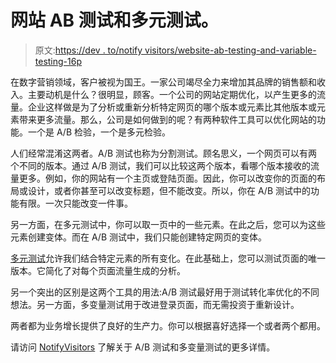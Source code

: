 # 网站 AB 测试和多元测试。

> 原文:[https://dev . to/notify visitors/website-ab-testing-and-variable-testing-16p](https://dev.to/notifyvisitors/website-ab-testing-and-multivariate-testing-16p)

在数字营销领域，客户被视为国王。一家公司竭尽全力来增加其品牌的销售额和收入。主要动机是什么？很明显，顾客。一个公司的网站定期优化，以产生更多的流量。企业这样做是为了分析或重新分析特定网页的哪个版本或元素比其他版本或元素带来更多流量。那么，公司是如何做到的呢？有两种软件工具可以优化网站的功能。一个是 A/B 检验，一个是多元检验。

人们经常混淆这两者。A/B 测试也称为分割测试。顾名思义，一个网页可以有两个不同的版本。通过 A/B 测试，我们可以比较这两个版本，看哪个版本接收的流量更多。例如，你的网站有一个主页或登陆页面。因此，你可以改变你的页面的布局或设计，或者你甚至可以改变标题，但不能改变。所以，你在 A/B 测试中的功能有限。一次只能改变一件事。

另一方面，在多元测试中，你可以取一页中的一些元素。在此之后，您可以为这些元素创建变体。而在 A/B 测试中，我们只能创建特定网页的变体。

[多元测试](https://www.notifyvisitors.com/blog/ab-testing-and-multivariate-testing)允许我们结合特定元素的所有变化。在此基础上，您可以测试页面的唯一版本。它简化了对每个页面流量生成的分析。

另一个突出的区别是这两个工具的用法:A/B 测试最好用于测试转化率优化的不同想法。另一方面，多变量测试用于改进登录页面，而无需投资于重新设计。

两者都为业务增长提供了良好的生产力。你可以根据喜好选择一个或者两个都用。

请访问 [NotifyVisitors](https://www.notifyvisitors.com/product/ab-testing) 了解关于 A/B 测试和多变量测试的更多详情。